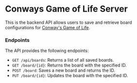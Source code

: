 # Conways Game of Life Server

This is the backend API allows users to save and retrieve board configurations for [Conway's Game of Life](https://en.wikipedia.org/wiki/Conway%27s_Game_of_Life).

### Endpoints

The API provides the following endpoints:

- `GET /api/boards`: Returns a list of all saved boards.
- `GET /board/{id}`: Returns the board with the specified ID.
- `POST /board`: Saves a new board and returns the ID.
- `PUT /board/{id}`: Updates the board with the specified ID.
